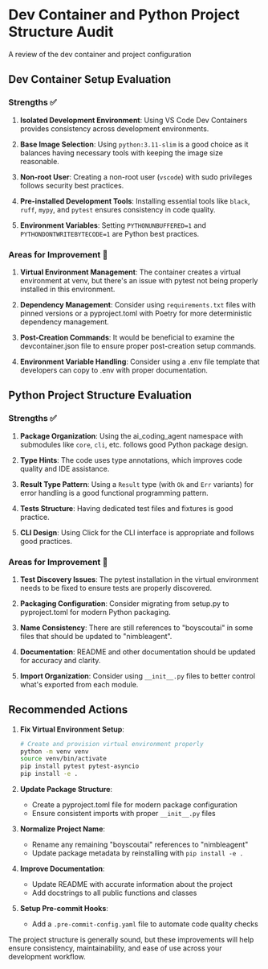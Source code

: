 # Dev Container and Python Project Structure Audit

A review of the dev container and project configuration

## Dev Container Setup Evaluation

### Strengths ✅

1. **Isolated Development Environment**: Using VS Code Dev Containers provides consistency across development environments.

2. **Base Image Selection**: Using `python:3.11-slim` is a good choice as it balances having necessary tools with keeping the image size reasonable.

3. **Non-root User**: Creating a non-root user (`vscode`) with sudo privileges follows security best practices.

4. **Pre-installed Development Tools**: Installing essential tools like `black`, `ruff`, `mypy`, and `pytest` ensures consistency in code quality.

5. **Environment Variables**: Setting `PYTHONUNBUFFERED=1` and `PYTHONDONTWRITEBYTECODE=1` are Python best practices.

### Areas for Improvement 🔧

1. **Virtual Environment Management**: The container creates a virtual environment at venv, but there's an issue with pytest not being properly installed in this environment.

2. **Dependency Management**: Consider using `requirements.txt` files with pinned versions or a pyproject.toml with Poetry for more deterministic dependency management.

3. **Post-Creation Commands**: It would be beneficial to examine the devcontainer.json file to ensure proper post-creation setup commands.

4. **Environment Variable Handling**: Consider using a .env file template that developers can copy to .env with proper documentation.

## Python Project Structure Evaluation

### Strengths ✅

1. **Package Organization**: Using the ai_coding_agent namespace with submodules like `core`, `cli`, etc. follows good Python package design.

2. **Type Hints**: The code uses type annotations, which improves code quality and IDE assistance.

3. **Result Type Pattern**: Using a `Result` type (with `Ok` and `Err` variants) for error handling is a good functional programming pattern.

4. **Tests Structure**: Having dedicated test files and fixtures is good practice.

5. **CLI Design**: Using Click for the CLI interface is appropriate and follows good practices.

### Areas for Improvement 🔧

1. **Test Discovery Issues**: The pytest installation in the virtual environment needs to be fixed to ensure tests are properly discovered.

2. **Packaging Configuration**: Consider migrating from setup.py to pyproject.toml for modern Python packaging.

3. **Name Consistency**: There are still references to "boyscoutai" in some files that should be updated to "nimbleagent".

4. **Documentation**: README and other documentation should be updated for accuracy and clarity.

5. **Import Organization**: Consider using `__init__.py` files to better control what's exported from each module.

## Recommended Actions

1. **Fix Virtual Environment Setup**:
   ```bash
   # Create and provision virtual environment properly
   python -m venv venv
   source venv/bin/activate
   pip install pytest pytest-asyncio
   pip install -e .
   ```

2. **Update Package Structure**:
   - Create a pyproject.toml file for modern package configuration
   - Ensure consistent imports with proper `__init__.py` files

3. **Normalize Project Name**:
   - Rename any remaining "boyscoutai" references to "nimbleagent"
   - Update package metadata by reinstalling with `pip install -e .`

4. **Improve Documentation**:
   - Update README with accurate information about the project
   - Add docstrings to all public functions and classes

5. **Setup Pre-commit Hooks**:
   - Add a `.pre-commit-config.yaml` file to automate code quality checks

The project structure is generally sound, but these improvements will help ensure consistency, maintainability, and ease of use across your development workflow.